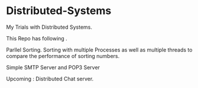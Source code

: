 # Distributed-Systems
My Trials with Distributed Systems. 

This Repo has following .

Parllel Sorting. Sorting with multiple Processes as well as multiple threads to compare the performance of sorting numbers.

Simple SMTP Server and POP3 Server

Upcoming  : 
Distributed Chat server.


